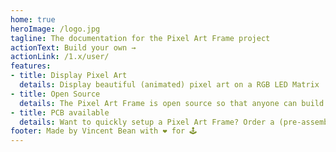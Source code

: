 ```yaml
---
home: true
heroImage: /logo.jpg
tagline: The documentation for the Pixel Art Frame project
actionText: Build your own →
actionLink: /1.x/user/
features:
- title: Display Pixel Art
  details: Display beautiful (animated) pixel art on a RGB LED Matrix
- title: Open Source
  details: The Pixel Art Frame is open source so that anyone can build one and contribute!
- title: PCB available
  details: Want to quickly setup a Pixel Art Frame? Order a (pre-assembled/pre-programmed) PCB!
footer: Made by Vincent Bean with ❤️ for 🕹️
---
```

